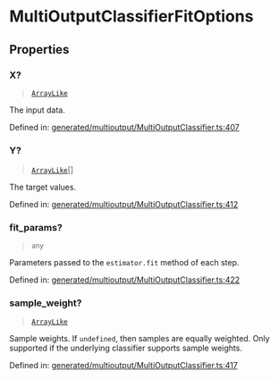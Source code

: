 # MultiOutputClassifierFitOptions

## Properties

### X?

> [`ArrayLike`](../types/ArrayLike.md)

The input data.

Defined in:  [generated/multioutput/MultiOutputClassifier.ts:407](https://github.com/transitive-bullshit/scikit-learn-ts/blob/b59c1ff/packages/sklearn/src/generated/multioutput/MultiOutputClassifier.ts#L407)

### Y?

> [`ArrayLike`](../types/ArrayLike.md)[]

The target values.

Defined in:  [generated/multioutput/MultiOutputClassifier.ts:412](https://github.com/transitive-bullshit/scikit-learn-ts/blob/b59c1ff/packages/sklearn/src/generated/multioutput/MultiOutputClassifier.ts#L412)

### fit\_params?

> `any`

Parameters passed to the `estimator.fit` method of each step.

Defined in:  [generated/multioutput/MultiOutputClassifier.ts:422](https://github.com/transitive-bullshit/scikit-learn-ts/blob/b59c1ff/packages/sklearn/src/generated/multioutput/MultiOutputClassifier.ts#L422)

### sample\_weight?

> [`ArrayLike`](../types/ArrayLike.md)

Sample weights. If `undefined`, then samples are equally weighted. Only supported if the underlying classifier supports sample weights.

Defined in:  [generated/multioutput/MultiOutputClassifier.ts:417](https://github.com/transitive-bullshit/scikit-learn-ts/blob/b59c1ff/packages/sklearn/src/generated/multioutput/MultiOutputClassifier.ts#L417)
